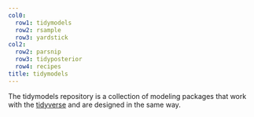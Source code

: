 ```yaml
---
col0:
  row1: tidymodels
  row2: rsample
  row3: yardstick
col2:
  row2: parsnip
  row3: tidyposterior
  row4: recipes
title: tidymodels
---
```


The tidymodels repository is a collection of modeling packages that work with the [tidyverse](https://www.tidyverse.org/) and are designed in the same way.
